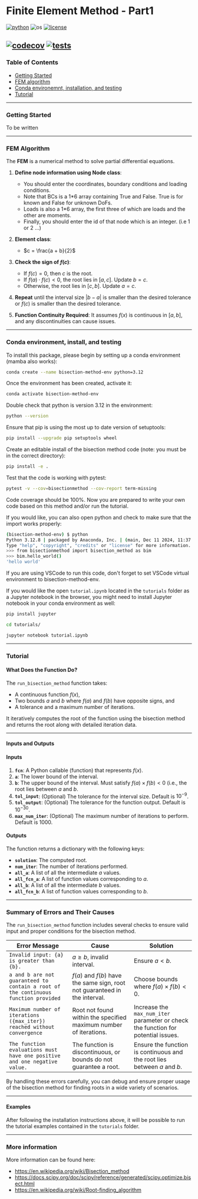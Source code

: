 # Finite Element Method - Part1

[![python](https://img.shields.io/badge/python-3.12-blue.svg)](https://www.python.org/)
![os](https://img.shields.io/badge/os-ubuntu%20|%20macos%20|%20windows-blue.svg)
[![license](https://img.shields.io/badge/license-MIT-green.svg)](https://github.com/sandialabs/sibl#license)

[![codecov](https://codecov.io/gh/mrahimi74/FEM/graph/badge.svg?token=RqAIkRNOJH)](https://codecov.io/gh/mrahimi74/FEM)
[![tests](https://github.com/Lejeune-Lab-Graduate-Course-Materials/bisection-method/actions/workflows/tests.yml/badge.svg)](https://github.com/Lejeune-Lab-Graduate-Course-Materials/bisection-method/actions)
---

### Table of Contents
* [Getting Started](#gs)
* [FEM algorithm](#algo)
* [Conda environemnt, installation, and testing](#install)
* [Tutorial](#tutorial)

---

### Getting Started

To be written

---

### FEM Algorithm <a name="algo"></a>

The **FEM** is a numerical method to solve partial differential equations.

1. **Define node information using Node class**:
   - You should enter the coordinates, boundary conditions and loading conditions.
   - Note that BCs is a 1*6 array containing True and False. True is for known and False for unknown DoFs.
   - Loads is also a 1*6 array, the first three of which are loads and the other are moments.
   - Finally, you should enter the id of that node which is an integer. (i.e 1 or 2 ...)
2. **Element class**:
   - $c = \frac{a + b}{2}$
3. **Check the sign of $f(c)$**:
   - If $f(c) = 0$, then $c$ is the root.
   - If $f(a) \cdot f(c) < 0$, the root lies in $[a, c]$. Update $b = c$.
   - Otherwise, the root lies in $[c, b]$. Update $a = c$.
4. **Repeat** until the interval size $|b - a|$ is smaller than the desired tolerance or $f(c)$ is smaller than the desired tolerance.

5. **Function Continuity Required**: It assumes $f(x)$ is continuous in $[a, b]$, and any discontinuities can cause issues.

---

### Conda environment, install, and testing <a name="install"></a>

To install this package, please begin by setting up a conda environment (mamba also works):
```bash
conda create --name bisection-method-env python=3.12
```
Once the environment has been created, activate it:

```bash
conda activate bisection-method-env
```
Double check that python is version 3.12 in the environment:
```bash
python --version
```
Ensure that pip is using the most up to date version of setuptools:
```bash
pip install --upgrade pip setuptools wheel
```
Create an editable install of the bisection method code (note: you must be in the correct directory):
```bash
pip install -e .
```
Test that the code is working with pytest:
```bash
pytest -v --cov=bisectionmethod --cov-report term-missing
```
Code coverage should be 100%. Now you are prepared to write your own code based on this method and/or run the tutorial. 

If you would like, you can also open python and check to make sure that the import works properly:
```bash
(bisection-method-env) $ python
Python 3.12.8 | packaged by Anaconda, Inc. | (main, Dec 11 2024, 11:37:13) [Clang 14.0.6 ] on darwin
Type "help", "copyright", "credits" or "license" for more information.
>>> from bisectionmethod import bisection_method as bim
>>> bim.hello_world()
'hello world'
```
If you are using VSCode to run this code, don't forget to set VSCode virtual environment to bisection-method-env.

If you would like the open `tutorial.ipynb` located in the `tutorials` folder as a Jupyter notebook in the browser, you might need to install Jupyter notebook in your conda environment as well:
```bash
pip install jupyter
```
```bash
cd tutorials/
```
```bash
jupyter notebook tutorial.ipynb
```
---

### Tutorial <a name="tutorial"></a>

#### **What Does the Function Do?**

The `run_bisection_method` function takes:
- A continuous function $f(x)$,
- Two bounds $a$ and $b$ where $f(a)$ and $f(b)$ have opposite signs, and
- A tolerance and a maximum number of iterations.

It iteratively computes the root of the function using the bisection method and returns the root along with detailed iteration data.

---

#### **Inputs and Outputs**

#### **Inputs**
1. **`fcn`**: A Python callable (function) that represents $f(x)$.
2. **`a`**: The lower bound of the interval.
3. **`b`**: The upper bound of the interval. Must satisfy $f(a) \times f(b) < 0$ (i.e., the root lies between $a$ and $b$.
4. **`tol_input`**: (Optional) The tolerance for the interval size. Default is $10^{-9}$.
5. **`tol_output`**: (Optional) The tolerance for the function output. Default is $10^{-30}$.
6. **`max_num_iter`**: (Optional) The maximum number of iterations to perform. Default is $1000$.

#### **Outputs**
The function returns a dictionary with the following keys:
- **`solution`**: The computed root.
- **`num_iter`**: The number of iterations performed.
- **`all_a`**: A list of all the intermediate $a$ values.
- **`all_fcn_a`**: A list of function values corresponding to $a$.
- **`all_b`**: A list of all the intermediate $b$ values.
- **`all_fcn_b`**: A list of function values corresponding to $b$.

---

### **Summary of Errors and Their Causes**

The `run_bisection_method` function includes several checks to ensure valid input and proper conditions for the bisection method. 

| **Error Message**                                                                 | **Cause**                                                                                  | **Solution**                                                                                  |
|-----------------------------------------------------------------------------------|--------------------------------------------------------------------------------------------|-----------------------------------------------------------------------------------------------|
| `Invalid input: {a} is greater than {b}.`                                         | $a \geq b$, invalid interval.                                                         | Ensure $a < b$.                                                                           |
| `a and b are not guaranteed to contain a root of the continuous function provided` | $f(a)$ and $f(b)$ have the same sign, root not guaranteed in the interval.        | Choose bounds where $f(a) \times f(b) < 0$.                                               |
| `Maximum number of iterations ({max_iter}) reached without convergence`           | Root not found within the specified maximum number of iterations.                         | Increase the `max_num_iter` parameter or check the function for potential issues.             |
| `The function evaluations must have one positive and one negative value.`         | The function is discontinuous, or bounds do not guarantee a root.                        | Ensure the function is continuous and the root lies between $a$ and $b$.              |

By handling these errors carefully, you can debug and ensure proper usage of the bisection method for finding roots in a wide variety of scenarios.

---

#### **Examples**

After following the installation instructions above, it will be possible to run the tutorial examples contained in the `tutorials` folder.

---

### More information <a name="more"></a>
More information can be found here:
* https://en.wikipedia.org/wiki/Bisection_method
* https://docs.scipy.org/doc/scipy/reference/generated/scipy.optimize.bisect.html
* https://en.wikipedia.org/wiki/Root-finding_algorithm